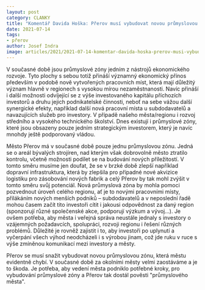 ```yaml
---
layout: post
category: CLANKY
title: "Komentář Davida Hoška: Přerov musí vybudovat novou průmyslovou zónu"
date: 2021-07-14
tags:
- přerov
author: Josef Indra
image: articles/2021/2021-07-14-komentar-davida-hoska-prerov-musi-vybudovat-novou-prumyslovou-zonu.jpg  #751x422 pixelu
---
```

V současné době jsou průmyslové zóny jedním z nástrojů ekonomického rozvoje. Tyto plochy s sebou totiž přináší významný ekonomický přínos především v podobě nově vytvořených pracovních míst, která mají důležitý význam hlavně v regionech s vysokou mírou nezaměstnanosti. Navíc přináší i další možnosti odvíjející se z výše investovaného kapitálu příchozích investorů a druhu jejich podnikatelské činnosti, neboť na sebe vážou další synergické efekty, například další nová pracovní místa u subdodavatelů a navazujících služeb pro investory. V případě našeho města/regionu i rozvoj středního a vysokého technického školství. Dnes existují i průmyslové zóny, které jsou obsazeny pouze jedním strategickým investorem, který je navíc mnohdy ještě podporovaný vládou. 

Město Přerov má v současné době pouze jednu průmyslovou zónu. Jedná se o areál bývalých strojíren, nad kterým však dobrovolně město ztratilo kontrolu, včetně možnosti podílet se na budování nových příležitostí. V tomto směru musíme jen doufat, že se v brzké době zlepší například dopravní infrastruktura, která by zlepšila pro případné nové akvizice logistiku pro zásobování nových fabrik a celý Přerov by tak mohl zvýšit v tomto směru svůj potenciál. Nová průmyslová zóna by mohla pomoci pozvednout úroveň celého regionu, ať je to novými pracovními místy, přilákáním nových menších podniků – subdodavatelů a v neposlední řadě mohou časem začít tito investoři cítit i jakousi odpovědnost za daný region (sponzorují různé společenské akce, podporují výzkum a vývoj…). Je ovšem potřeba, aby města i veřejná správa neustále jednaly s investory o vzájemných požadavcích, spolupráci, rozvoji regionu i řešení různých problémů. Důležité je rovněž zajistit i to, aby investoři po uplynutí a vyčerpání všech výhod neodcházeli i s výrobou jinam, což jde ruku v ruce s výše zmíněnou komunikací mezi investory a městy. 

Přerov se musí snažit vybudovat novou průmyslovou zónu, která městu evidentně chybí. V současné době za okolními městy velmi zaostáváme a je to škoda. Je potřeba, aby vedení města podniklo potřebné kroky, pro vybudování průmyslové zóny a Přerov tak dostál pověsti "průmyslového města".
